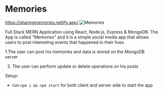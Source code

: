 # Memories
https://sharingmemories.netlify.app/
![Memories](https://i.ibb.co/Z8Y0CJv/Screenshot-2020-10-30-at-11-10-04.png)

Full Stack MERN Application using React, Node.js, Express & MongoDB. The App is called "Memories" and it is a simple social media app that allows users to post interesting events that happened in their lives.

1.The user can post his memories and data is stored on the MongoDB server

2. The user can perform update or delete operations on his posts

Setup:
- run ```npm i && npm start``` for both client and server side to start the app
